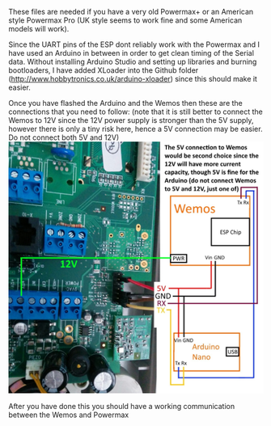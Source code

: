These files are needed if you have a very old Powermax+ or an American style Powermax Pro (UK style seems to work fine and some American models will work).

Since the UART pins of the ESP dont reliably work with the Powermax and I have used an Arduino in between in order to get clean timing of the Serial data. Without installing Arduino Studio and setting up libraries and burning bootloaders, I have added XLoader into the Github folder (http://www.hobbytronics.co.uk/arduino-xloader) since this should make it easier.

Once you have flashed the Arduino and the Wemos then these are the connections that you need to follow: (note that it is still better to connect the Wemos to 12V since the 12V power supply is stronger than the 5V supply, however there is only a tiny risk here, hence a 5V connection may be easier. Do not connect both 5V and 12V)
![Wiring Diagram](WemosAndArduinoWiringDiagram.jpg?raw=true)

After you have done this you should have a working communication between the Wemos and Powermax
